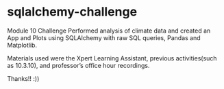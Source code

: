 # sqlalchemy-challenge
Module 10 Challenge
Performed analysis of climate data and created an App and Plots using SQLAlchemy with raw SQL queries, Pandas and Matplotlib.

Materials used were the Xpert Learning Assistant, previous activities(such as 10.3.10), and professor’s office hour recordings.

Thanks!! :))
